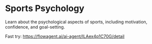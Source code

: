 # Sports Psychology
Learn about the psychological aspects of sports, including motivation, confidence, and goal-setting.


Fast try: https://flowagent.ai/ai-agent/ILAex4p1C70G/detail

